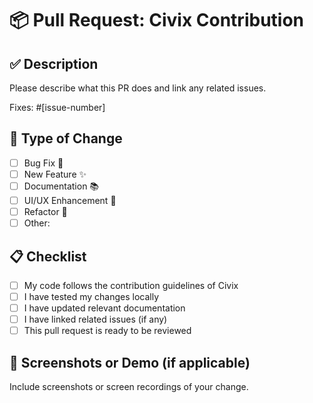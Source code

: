 # 📦 Pull Request: Civix Contribution

## ✅ Description

Please describe what this PR does and link any related issues.

Fixes: #[issue-number]

## 📂 Type of Change

- [ ] Bug Fix 🐛
- [ ] New Feature ✨
- [ ] Documentation 📚
- [ ] UI/UX Enhancement 🎨
- [ ] Refactor 🧹
- [ ] Other:

## 📋 Checklist

- [ ] My code follows the contribution guidelines of Civix
- [ ] I have tested my changes locally
- [ ] I have updated relevant documentation
- [ ] I have linked related issues (if any)
- [ ] This pull request is ready to be reviewed

## 🎥 Screenshots or Demo (if applicable)

Include screenshots or screen recordings of your change.
